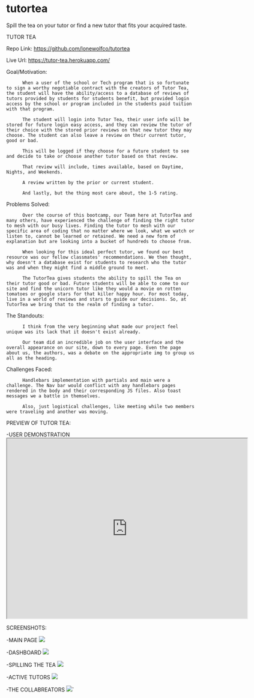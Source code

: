 # tutortea
Spill the tea on your tutor or find a new tutor that fits your acquired taste.


TUTOR TEA


Repo Link:
          https://github.com/lonewolfco/tutortea

Live Url: 
          https://tutor-tea.herokuapp.com/


Goal/Motivation:

          When a user of the school or Tech program that is so fortunate to sign a worthy negotiable contract with the creators of Tutor Tea, the student will have the ability/access to a database of reviews of tutors provided by students for students benefit, but provided login access by the school or program included in the students paid tuition with that program.

          The student will login into Tutor Tea, their user info will be stored for future login easy access, and they can review the tutor of their choice with the stored prior reviews on that new tutor they may choose. The student can also leave a review on their current tutor, good or bad. 

          This will be logged if they choose for a future student to see and decide to take or choose another tutor based on that review. 

          That review will include, times available, based on Daytime, Nights, and Weekends.

          A review written by the prior or current student. 

          And lastly, but the thing most care about, the 1-5 rating. 


Problems Solved:

          Over the course of this bootcamp, our Team here at TutorTea and many others, have experienced the challenge of finding the right tutor to mesh with our busy lives. Finding the tutor to mesh with our specific area of coding that no matter where we look, what we watch or listen to, cannot be learned or retained. We need a new form of explanation but are looking into a bucket of hundreds to choose from. 
          
          When looking for this ideal perfect tutor, we found our best resource was our fellow classmates' recommendations. We then thought, why doesn't a database exist for students to research who the tutor was and when they might find a middle ground to meet. 
          
          The TutorTea gives students the ability to spill the Tea on their tutor good or bad. Future students will be able to come to our site and find the unicorn tutor like they would a movie on rotten tomatoes or google stars for that killer happy hour. For most today, live in a world of reviews and stars to guide our decisions. So, at TutorTea we bring that to the realm of finding a tutor.

The Standouts:

          I think from the very beginning what made our project feel unique was its lack that it doesn't exist already. 

          Our team did an incredible job on the user interface and the overall appearance on our site, down to every page. Even the page about us, the authors, was a debate on the appropriate img to group us all as the heading.
          
Challenges Faced:
        
          Handlebars implementation with partials and main were a challenge. The Nav bar would conflict with any handlebars pages rendered in the body and their corresponding JS files. Also toast messages we a battle in themselves.

          Also, just logistical challenges, like meeting while two members were traveling and another was moving.


PREVIEW 
OF TUTOR TEA:



-USER DEMONSTRATION
         <href><iframe src="https://drive.google.com/file/d/1VNaUs-ZDHxfihaRyXW4y_Ucx3L1YXTXm/preview" width="640" height="480"></iframe>



SCREENSHOTS:

-MAIN PAGE
          <img src="imgs/Screen Shot 2022-02-28 at 1.51.26 PM.png">

-DASHBOARD
           <img src="imgs/dashboard.png">

-SPILLING THE TEA
          <img src="imgs/spill the Tea img.png">

-ACTIVE TUTORS
          <img src="imgs/activeTutors img.png">

-THE COLLABREATORS
           <img src="imgs/collabrewators img.png">`